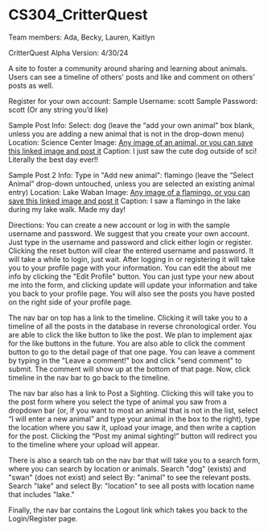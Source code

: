 # CS304_CritterQuest

Team members: Ada, Becky, Lauren, Kaitlyn

CritterQuest Alpha Version: 4/30/24

A site to foster a community around sharing and learning about animals. 
Users can see a timeline of others' posts and like and comment on others’ posts as well.

Register for your own account:
Sample Username: scott
Sample Password: scott
(Or any string you’d like) 

Sample Post Info:
Select: dog (leave the “add your own animal” box blank, unless you are adding a new animal that is not in the drop-down menu)
Location: Science Center
Image: [Any image of an animal, or you can save this linked image and post it](https://external-content.duckduckgo.com/iu/?u=https%3A%2F%2F2.bp.blogspot.com%2F-mLeDysqYQuE%2FVmTKL9CqcTI%2FAAAAAAAD6jM%2FR_juYUEe_G4%2Fs1600%2FDogs%2B00182.jpg&f=1&nofb=1&ipt=b6c2c7dd037d5b34f5590690c967fcf76ced8078785a34df01198ce7000d1db6&ipo=images)
Caption: I just saw the cute dog outside of sci! Literally the best day ever!!

Sample Post 2 Info:
Type in "Add new animal": flamingo (leave the “Select Animal” drop-down untouched, unless you are selected an existing animal entry)
Location: Lake Waban
Image: [Any image of a flamingo, or you can save this linked image and post it](https://www.google.com/url?sa=i&url=https%3A%2F%2Febird.org%2Fspecies%2Fgrefla2&psig=AOvVaw2pUXqzI0n-1D0dqDeJ8ikS&ust=1714603840846000&source=images&cd=vfe&opi=89978449&ved=0CBIQjRxqFwoTCLC3kpmD64UDFQAAAAAdAAAAABAp)
Caption: I saw a flamingo in the lake during my lake walk. Made my day!

Directions:
You can create a new account or log in with the sample username and password. We suggest that you create your own account.
Just type in the username and password and click either login or register. 
Clicking the reset button will clear the entered username and password. It will take a while to login, just wait.
After logging in or registering it will take you to your profile page with your information. 
You can edit the about me info by clicking the "Edit Profile" button. 
You can just type your new about me into the form, and clicking update will update your information and take you back to your profile page. You will also see the posts you have posted on the right side of your profile page.

The nav bar on top has a link to the timeline. Clicking it will take you to a timeline of all the posts in the database in reverse chronological order. You are able to click the like button to like the post. We plan to implement ajax for the like buttons in the future.
You are also able to click the comment button to go to the detail page of that one page. You can leave a comment by typing in the "Leave a comment!" box and click "send comment" to submit. The comment will show up at the bottom of that page. Now, click timeline in the nav bar to go back to the timeline.

The nav bar also has a link to Post a Sighting. Clicking this will take you to the post form where you select the type of animal you saw from a dropdown bar (or, if you want to most an animal that is not in the list, select “I will enter a new animal” and type your animal in the box to the right), type the location where you saw it, upload your image, and then write a caption for the post. 
Clicking the “Post my animal sighting!” button will redirect you to the timeline where your upload will appear.

There is also a search tab on the nav bar that will take you to a search form, where you can search by location or animals.
Search "dog" (exists) and "swan" (does not exist) and select By: "animal" to see the relevant posts. Search "lake" and select By: "location" to see all posts with location name that includes "lake."

Finally, the nav bar contains the Logout link which takes you back to the Login/Register page.
